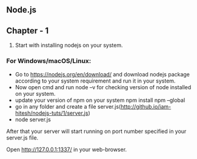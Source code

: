 ## Node.js 

 

## Chapter - 1 

1. Start with installing nodejs on your system. 

### For Windows/macOS/Linux: 
 - Go to https://nodejs.org/en/download/ and download nodejs package according to your system requirement and run it in your system. 
 - Now open cmd and run node –v for checking version of node installed on your system. 
 - update your version of npm on your system npm install npm –global 
 - go in any folder and create a file server.js(http://github.io/iam-hitesh/nodejs-tuts/1/server.js) 
 - node server.js 

 

After that your server will start running on port number specified in your server.js file. 

Open http://127.0.0.1:1337/ in your web-browser. 
